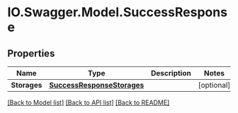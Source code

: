 # IO.Swagger.Model.SuccessResponse
## Properties

Name | Type | Description | Notes
------------ | ------------- | ------------- | -------------
**Storages** | [**SuccessResponseStorages**](SuccessResponseStorages.md) |  | [optional] 

[[Back to Model list]](../README.md#documentation-for-models) [[Back to API list]](../README.md#documentation-for-api-endpoints) [[Back to README]](../README.md)


